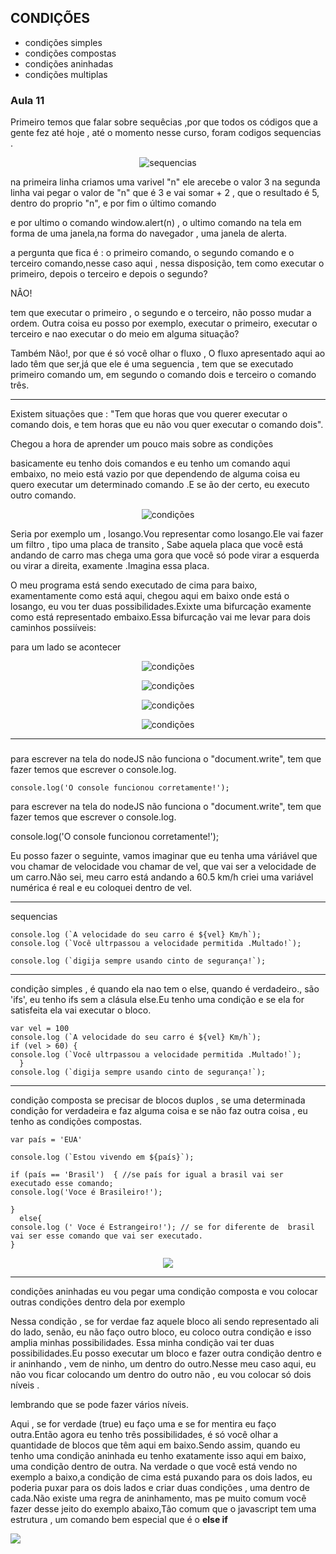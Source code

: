 ## CONDIÇÕES 

* condições simples
* condições compostas 
* condições aninhadas 
* condições multiplas 



<h3>Aula 11</h3>

Primeiro temos que falar sobre sequêcias ,por que todos os códigos que a gente fez até hoje , até  o momento nesse curso, foram codigos sequencias .

<p align="center">

  <img alt="sequencias" src="https://i.ibb.co/bPxxMcz/Screenshot-3.png">


na primeira linha criamos uma varivel "n" ele arecebe o valor 3
na segunda linha vai pegar o valor de "n" que é 3 e vai somar + 2 , que o resultado é 5, dentro do proprio "n", e por fim o último comando

e por ultimo  o comando window.alert(n) , o ultimo comando na tela  em forma de uma janela,na forma do navegador , uma janela de alerta.

a pergunta que fica é : o primeiro comando, o segundo comando e o terceiro comando,nesse caso aqui  , nessa disposição, tem como executar o primeiro, depois o terceiro e depois o segundo?

NÂO!


tem que executar o  primeiro , o segundo e o terceiro, não posso mudar a ordem. Outra coisa eu posso por exemplo, executar o primeiro, executar o terceiro e nao executar o do meio em alguma situação?

Também Não!, por que é só você olhar o fluxo , O fluxo apresentado aqui ao lado têm que ser,já que ele é uma seguencia , tem que se executado primeiro comando um, em segundo o comando dois e terceiro o comando três.

___

Existem situações que : "Tem que horas que vou querer executar o comando dois, e tem horas  que eu não vou quer executar o comando dois".

Chegou a hora de aprender um pouco mais sobre as condições 

basicamente eu tenho dois comandos e eu tenho um comando aqui embaixo, no meio está vazio por que dependendo de alguma coisa eu quero executar um determinado comando .E se ão der certo, eu executo outro comando.



<p align="center">

  <img alt="condições" src="https://i.ibb.co/VDxC2rY/Screenshot-1.png">

Seria por exemplo um , losango.Vou representar como losango.Ele vai fazer um filtro , tipo uma placa de transito , Sabe aquela placa que você está andando de carro mas chega uma gora que você só pode virar a esquerda ou virar a direita, examente .Imagina essa placa.

O meu programa está sendo executado de cima para baixo, examentamente como está aqui, chegou aqui em baixo onde está o losango, eu vou ter duas possibilidades.Exixte uma bifurcação examente como está representado embaixo.Essa bifurcação vai me levar para dois caminhos possiíveis: 

para um lado se acontecer 

<p align="center">

<img alt="condições" src="https://i.ibb.co/3BkWsmD/Screenshot-2.png">

 <p align="center">

<img alt="condições" src="https://i.ibb.co/LZ6ND12/Screenshot-3.png">
    

 <p align="center">

<img alt="condições" src="https://i.ibb.co/YTqsH87/Screenshot-4.png">

<p align="center">

<img alt="condições" src="https://i.ibb.co/dpLJ6TX/Screenshot-5.png">

---
<h3></h3>




para escrever na tela do nodeJS  não funciona o "document.write", tem que fazer
temos que escrever o console.log.

    console.log('O console funcionou corretamente!');


para escrever na tela do nodeJS  não funciona o "document.write", tem que fazer
temos que escrever o console.log.

console.log('O console funcionou corretamente!');

Eu posso fazer o seguinte, vamos imaginar que eu tenha uma váriável que vou chamar de velocidade
vou chamar de vel, que vai ser  a velocidade de um carro.Não sei, meu carro está andando a 60.5 km/h
criei uma variável numérica é real e eu coloquei dentro de vel.

---
sequencias 

    console.log (`A velocidade do seu carro é ${vel} Km/h`);
    console.log (`Você ultrpassou a velocidade permitida .Multado!`);

    console.log (`digija sempre usando cinto de segurança!`);

---
condição simples , é quando ela nao tem o else, quando é verdadeiro., são 'ifs', eu tenho ifs sem a clásula else.Eu tenho  uma condição e se ela for satisfeita ela vai executar o bloco.


    var vel = 100
    console.log (`A velocidade do seu carro é ${vel} Km/h`);
    if (vel > 60) {
    console.log (`Você ultrpassou a velocidade permitida .Multado!`);
      }
    console.log (`digija sempre usando cinto de segurança!`);

---


condição composta  se  precisar de blocos duplos , se uma determinada condição for verdadeira e faz alguma coisa e se não faz outra coisa , eu tenho as condições compostas.

    var país = 'EUA'

    console.log (`Estou vivendo em ${país}`);

    if (país == 'Brasil')  { //se país for igual a brasil vai ser executado esse comando;
    console.log('Voce é Brasileiro!');

    }
      else{
    console.log (' Voce é Estrangeiro!'); // se for diferente de  brasil vai ser esse comando que vai ser executado.
    }

<p align="center">
<img src="https://i.ibb.co/Tq2YC8m/Screenshot-1.png" align="center" border="0"></a>


--- 
condições aninhadas  eu vou pegar uma condição composta e vou colocar outras condições dentro dela por exemplo 

Nessa condição , se for verdae faz aquele bloco ali sendo representado ali do lado, senão, eu não faço outro bloco, eu coloco outra condição e isso amplia minhas possibilidades.
Essa minha condição vai ter duas possibilidades.Eu posso executar um bloco e fazer outra condição dentro e ir aninhando , vem de ninho, um dentro do outro.Nesse meu caso aqui, eu não vou ficar colocando um dentro do outro não , eu vou colocar só dois níveis .

lembrando que se pode fazer vários níveis.

Aqui , se for verdade (true) eu faço uma e se for mentira eu faço outra.Então agora eu tenho três possibilidades, é só você olhar a quantidade de blocos que têm aqui em baixo.Sendo assim, quando eu tenho uma condição aninhada eu tenho exatamente isso aqui em baixo, uma condição dentro de outra.
Na verdade o que você está vendo no exemplo a baixo,a condição de cima está puxando para os dois lados, eu poderia puxar para os dois lados e criar duas condições , uma dentro de cada.Não existe uma regra de aninhamento, mas pe muito comum você fazer desse jeito do exemplo abaixo,Tão comum que o javascript tem uma estrutura , um comando bem especial que é o <strong>else if</strong>


<p align="center">

<img src="https://i.ibb.co/6HhGtL1/Screenshot-7.png" align="center" border="0"></a>
